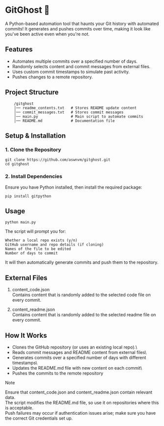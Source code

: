 # GitGhost 👻
A Python-based automation tool that haunts your Git history with automated commits! It generates and pushes commits over time, making it look like you've been active even when you're not.

 ## Features
- Automates multiple commits over a specified number of days.
- Randomly selects content and commit messages from external files.
- Uses custom commit timestamps to simulate past activity.
- Pushes changes to a remote repository.


## Project Structure
```
    /gitghost
    │── readme_contents.txt   # Stores README update content
    │── commit_messages.txt   # Stores commit messages
    │── main.py               # Main script to automate commits
    │── README.md             # Documentation file
```


## Setup & Installation
### 1. Clone the Repository
   ```
   git clone https://github.com/aswnvm/gitghost.git
   cd gitghost
   ```

### 2. Install Dependencies
   Ensure you have Python installed, then install the required package:
   ```
   pip install gitpython
   ```

## Usage
```
python main.py
```
The script will prompt you for:

    Whether a local repo exists (y/n)
    GitHub username and repo details (if cloning)
    Names of the file to be edited
    Number of days to commit
It will then automatically generate commits and push them to the repository.


## External Files
1. content_code.json\
   Contains content that is randomly added to the selected code file on every commit.

2. content_readme.json\
   Contains content that is randomly added to the selected readme file on every commit.


## How It Works
- Clones the GitHub repository (or uses an existing local repo).\
- Reads commit messages and README content from external files\
- Generates commits over a specified number of days with different timestamps\
- Updates the README.md file with new content on each commit\
- Pushes the commits to the remote repository

> [!NOTE]
> Ensure that content_code.json and content_readme.json contain relevant data.\
> The script modifies the README.md file, so use it on repositories where this is acceptable.\
> Push failures may occur if authentication issues arise; make sure you have the correct Git credentials set up.
